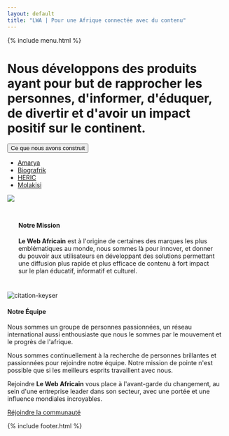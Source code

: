 ```yaml
---
layout: default
title: "LWA | Pour une Afrique connectée avec du contenu"
---
```

<div class="container-fluid">
{% include menu.html %}
</div>
<div class="container-fluid mb-5">
    <div class="row">
        <div class="col-lg-7 lwa-intro">
            <h1 class="text-white lwa-intro-text">
                Nous développons des produits ayant pour but de rapprocher les personnes, d'informer, d'éduquer, de divertir et d'avoir un impact positif sur le continent. 
            </h1>
                    <div class="btn-group dropdown">
                        <button type="button" class="btn btn-lwa dropdown-toggle"  type="button" data-bs-toggle="dropdown" aria-expanded="false">
                            Ce que nous avons construit
                        </button>
                        <ul class="dropdown-menu dropdown-menu-dark">
                            <li><a class="dropdown-item" href="/amarya">Amarya</a></li>
                            <li><a class="dropdown-item" href="/biografrik">Biografrik</a></li>
                            <li><a class="dropdown-item" href="/hame">HERIC</a></li>
                            <li><a class="dropdown-item" href="/molakisi">Molakisi</a></li>
                        </ul>
                    </div>
        </div>
        <div class="col-lg-5">
            <img class="img-fluid" src="https://res.cloudinary.com/aseed/image/upload/v1652002534/lwa/connexion_oqzx5l.png"/>
        </div>
    </div>
</div>
<div class="container-fluid m-bottom-big">
    <div class="row">
        <div class="col-lg-6 col-6 bg-left">
        </div>
        <div class="col-lg-6 col-6 bg-right">
        </div>
    </div>
</div>
<div class="container-fluid m-top-big m-bottom-big">
        <div class="row">
            <div class="col-lg-6 order-xxl-first order-xl-first order-lg-first order-md-first order-last" style="padding:5%;">
            <h4 class="lwa-bloc-text text-white mb-5">
                    Notre Mission
                </h4>
                <p class="lwa-paragraphe text-white">
                    <strong>Le Web Africain</strong> est à l'origine de certaines des marques les plus emblématiques au monde, nous sommes là pour innover, et donner du pouvoir aux utilisateurs en développant des solutions permettant une diffusion plus rapide et plus efficace de contenu à fort impact sur le plan éducatif, informatif et culturel.
                </p>
                <p class="lwa-paragraphe text-white">
                </p>
            </div>
            <div class="col-lg-6 order-xxl-last order-xl-last order-lg-last order-md-last order-first">
                <img src="https://res.cloudinary.com/aseed/image/upload/v1620907302/lwa/contenu_gvxnza.jpg" alt="citation-keyser" class="img-fluid">
            </div>
        </div>
    </div>
<div class="container-fluid m-bottom-big">
    <div class="row">
        <div class="col-lg-6 col-6 bg-left-2">
        </div>
        <div class="col-lg-6 col-6 bg-right-2">
        </div>
    </div>
</div>
<div class="container-fluid">
        <div class="row">
            <div class="col-lg-6 offset-lg-3 col-12">
                <h4 class="lwa-bloc-text text-white mb-5">
                    Notre Équipe
                </h4>
                <p class="lwa-paragraphe text-white">
                    Nous sommes un groupe de personnes passionnées, un réseau international aussi enthousiaste que nous le sommes par le mouvement et le progrès de l'afrique.
                </p>
                <p class="lwa-paragraphe text-white">
                    Nous sommes continuellement à la recherche de personnes brillantes et passionnées pour rejoindre notre équipe. Notre mission de pointe n'est possible que si les meilleurs esprits travaillent avec nous.
                </p>
                <p class="lwa-paragraphe text-white"> 
                    Rejoindre <strong>Le Web Africain</strong> vous place à l'avant-garde du changement, au sein d'une entreprise leader dans son secteur, avec une portée et une influence mondiales incroyables.
                </p>
                <a href="https://bit.ly/3woZMpW" class="btn btn-lwa btn-lg mt-5" target="_blank">Réjoindre la communauté</a>
            </div>
        </div>
    </div>

{% include footer.html %}
